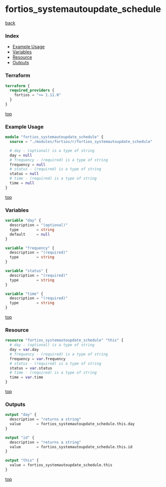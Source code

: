 # fortios_systemautoupdate_schedule

[back](../fortios.md)

### Index

- [Example Usage](#example-usage)
- [Variables](#variables)
- [Resource](#resource)
- [Outputs](#outputs)

### Terraform

```terraform
terraform {
  required_providers {
    fortios = ">= 1.11.0"
  }
}
```

[top](#index)

### Example Usage

```terraform
module "fortios_systemautoupdate_schedule" {
  source = "./modules/fortios/r/fortios_systemautoupdate_schedule"

  # day - (optional) is a type of string
  day = null
  # frequency - (required) is a type of string
  frequency = null
  # status - (required) is a type of string
  status = null
  # time - (required) is a type of string
  time = null
}
```

[top](#index)

### Variables

```terraform
variable "day" {
  description = "(optional)"
  type        = string
  default     = null
}

variable "frequency" {
  description = "(required)"
  type        = string
}

variable "status" {
  description = "(required)"
  type        = string
}

variable "time" {
  description = "(required)"
  type        = string
}
```

[top](#index)

### Resource

```terraform
resource "fortios_systemautoupdate_schedule" "this" {
  # day - (optional) is a type of string
  day = var.day
  # frequency - (required) is a type of string
  frequency = var.frequency
  # status - (required) is a type of string
  status = var.status
  # time - (required) is a type of string
  time = var.time
}
```

[top](#index)

### Outputs

```terraform
output "day" {
  description = "returns a string"
  value       = fortios_systemautoupdate_schedule.this.day
}

output "id" {
  description = "returns a string"
  value       = fortios_systemautoupdate_schedule.this.id
}

output "this" {
  value = fortios_systemautoupdate_schedule.this
}
```

[top](#index)